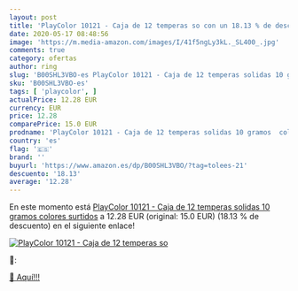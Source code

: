 ```yaml
---
layout: post
title: 'PlayColor 10121 - Caja de 12 temperas so con un 18.13 % de descuento'
date: 2020-05-17 08:48:56
image: 'https://m.media-amazon.com/images/I/41f5ngLy3kL._SL400_.jpg'
comments: true
category: ofertas
author: ring
slug: 'B00SHL3VBO-es PlayColor 10121 - Caja de 12 temperas solidas 10 gramos...'
sku: 'B00SHL3VBO-es'
tags: [ 'playcolor', ]
actualPrice: 12.28 EUR
currency: EUR
price: 12.28
comparePrice: 15.0 EUR
prodname: 'PlayColor 10121 - Caja de 12 temperas solidas 10 gramos  colores surtidos'
country: 'es'
flag: '🇪🇸'
brand: ''
buyurl: 'https://www.amazon.es/dp/B00SHL3VBO/?tag=tolees-21'
descuento: '18.13'
average: '12.28'
---
```


En este momento está [PlayColor 10121 - Caja de 12 temperas solidas 10 gramos  colores surtidos](https://www.amazon.es/dp/B00SHL3VBO/?tag=tolees-21) a 12.28 EUR (original: 15.0 EUR) (18.13 %  de descuento) en el siguiente enlace!

[![PlayColor 10121 - Caja de 12 temperas so](https://m.media-amazon.com/images/I/41f5ngLy3kL._SL400_.jpg)](https://www.amazon.es/dp/B00SHL3VBO/?tag=tolees-21)

🔎:


[🛒 Aquí!!!](https://www.amazon.es/dp/B00SHL3VBO/?tag=tolees-21)
